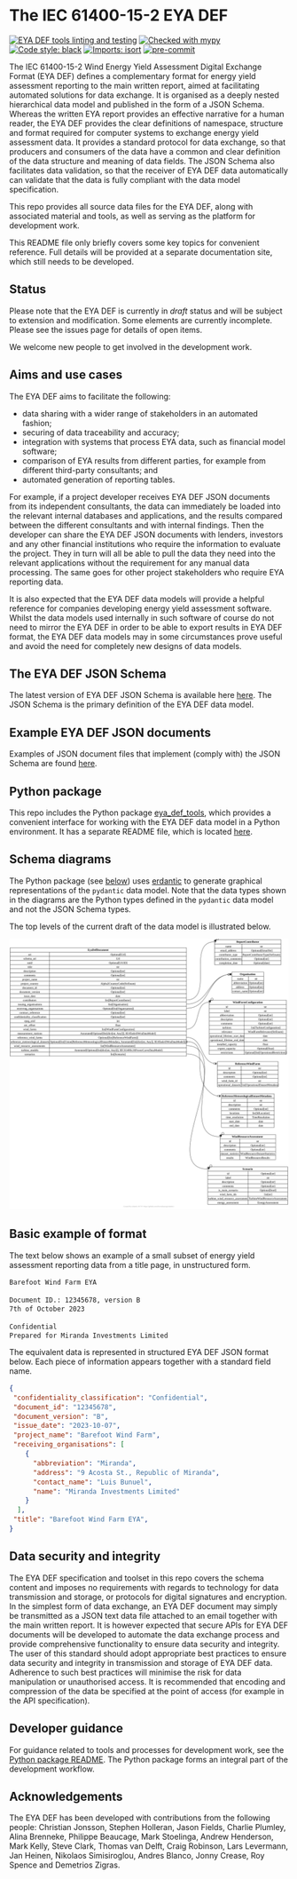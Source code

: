 # The IEC 61400-15-2 EYA DEF
[![EYA DEF tools linting and testing](
https://github.com/IEC-61400-15/eya_def/actions/workflows/eya-def-tools-python-package.yml/badge.svg)](
https://github.com/IEC-61400-15/eya_def/actions/workflows/eya-def-tools-python-package.yml)
[![Checked with mypy](
http://www.mypy-lang.org/static/mypy_badge.svg)](
http://mypy-lang.org/)
[![Code style: black](
https://img.shields.io/badge/code%20style-black-000000.svg)](
https://github.com/psf/black)
[![Imports: isort](
https://img.shields.io/badge/%20imports-isort-%231674b1?style=flat&labelColor=ef8336)](
https://pycqa.github.io/isort/)
[![pre-commit](
https://img.shields.io/badge/pre--commit-enabled-brightgreen?logo=pre-commit&logoColor=white)](
https://github.com/pre-commit/pre-commit)

The IEC 61400-15-2 Wind Energy Yield Assessment Digital Exchange Format
(EYA DEF) defines a complementary format for energy yield assessment
reporting to the main written report, aimed at facilitating automated
solutions for data exchange. It is organised as a deeply nested
hierarchical data model and published in the form of a JSON Schema.
Whereas the written EYA report provides an effective narrative for a
human reader, the EYA DEF provides the clear definitions of namespace,
structure and format required for computer systems to exchange energy
yield assessment data. It provides a standard protocol for data
exchange, so that producers and consumers of the data have a common and
clear definition of the data structure and meaning of data fields. The
JSON Schema also facilitates data validation, so that the receiver of
EYA DEF data automatically can validate that the data is fully compliant
with the data model specification.

This repo provides all source data files for the EYA DEF, along with
associated material and tools, as well as serving as the platform for
development work.

This README file only briefly covers some key topics for convenient
reference. Full details will be provided at a separate documentation
site, which still needs to be developed.

## Status

Please note that the EYA DEF is currently in *draft* status and will be
subject to extension and modification. Some elements are currently
incomplete. Please see the issues page for details of open items.

We welcome new people to get involved in the development work.

## Aims and use cases

The EYA DEF aims to facilitate the following:
- data sharing with a wider range of stakeholders in an automated
  fashion;
- securing of data traceability and accuracy;
- integration with systems that process EYA data, such as financial
  model software;
- comparison of EYA results from different parties, for example from
  different third-party consultants; and
- automated generation of reporting tables.

For example, if a project developer receives EYA DEF JSON documents from
its independent consultants, the data can immediately be loaded into the
relevant internal databases and applications, and the results compared
between the different consultants and with internal findings. Then the
developer can share the EYA DEF JSON documents with lenders, investors
and any other financial institutions who require the information to
evaluate the project. They in turn will all be able to pull the data
they need into the relevant applications without the requirement for any
manual data processing. The same goes for other project stakeholders who
require EYA reporting data.

It is also expected that the EYA DEF data models will provide a helpful
reference for companies developing energy yield assessment software.
Whilst the data models used internally in such software of course do not
need to mirror the EYA DEF in order to be able to export results in EYA
DEF format, the EYA DEF data models may in some circumstances prove
useful and avoid the need for completely new designs of data models.

## The EYA DEF JSON Schema

The latest version of EYA DEF JSON Schema is available here [here](
json_schema/iec_61400-15-2_eya_def.schema.json). The JSON Schema is the
primary definition of the EYA DEF data model.

## Example EYA DEF JSON documents

Examples of JSON document files that implement (comply with) the JSON
Schema are found [here](json_schema/examples).

## Python package

This repo includes the Python package [eya_def_tools](eya_def_tools),
which provides a convenient interface for working with the EYA DEF data
model in a Python environment. It has a separate README file, which is
located [here](eya_def_tools/README.md).

## Schema diagrams

The Python package (see [below](#Python-package)) uses [erdantic](
https://erdantic.drivendata.org/stable/) to generate graphical
representations of the `pydantic` data model. Note that the data types
shown in the diagrams are the Python types defined in the `pydantic`
data model and not the JSON Schema types.

The top levels of the current draft of the data model is illustrated
below.

  ![data_model_top_levels_diagram](diagrams/eya_def_document_top_level.svg)

## Basic example of format

The text below shows an example of a small subset of energy yield
assessment reporting data from a title page, in unstructured form.

```
Barefoot Wind Farm EYA

Document ID.: 12345678, version B
7th of October 2023

Confidential
Prepared for Miranda Investments Limited
```

The equivalent data is represented in structured EYA DEF JSON format
below. Each piece of information appears together with a standard field
name.

```json
{
 "confidentiality_classification": "Confidential",
 "document_id": "12345678",
 "document_version": "B",
 "issue_date": "2023-10-07",
 "project_name": "Barefoot Wind Farm",
 "receiving_organisations": [
    {
      "abbreviation": "Miranda",
      "address": "9 Acosta St., Republic of Miranda",
      "contact_name": "Luis Bunuel",
      "name": "Miranda Investments Limited"
    }
  ],
 "title": "Barefoot Wind Farm EYA",
}
```

## Data security and integrity

The EYA DEF specification and toolset in this repo covers the schema
content and imposes no requirements with regards to technology for data
transmission and storage, or protocols for digital signatures and
encryption. In the simplest form of data exchange, an EYA DEF document
may simply be transmitted as a JSON text data file attached to an email
together with the main written report. It is however expected that
secure APIs for EYA DEF documents will be developed to automate the data
exchange process and provide comprehensive functionality to ensure data
security and integrity. The user of this standard should adopt
appropriate best practices to ensure data security and integrity in
transmission and storage of EYA DEF data. Adherence to such best
practices will minimise the risk for data manipulation or unauthorised
access. It is recommended that encoding and compression of the data be
specified at the point of access (for example in the API specification).

## Developer guidance

For guidance related to tools and processes for development work, see
the [Python package README](eya_def_tools/README.md). The Python package
forms an integral part of the development workflow.

## Acknowledgements

The EYA DEF has been developed with contributions from the following
people: Christian Jonsson, Stephen Holleran, Jason Fields, Charlie
Plumley, Alina Brenneke, Philippe Beaucage, Mark Stoelinga, Andrew
Henderson, Mark Kelly, Steve Clark, Thomas van Delft, Craig Robinson,
Lars Levermann, Jan Heinen, Nikolaos Simisiroglou, Andres Blanco, Jonny
Crease, Roy Spence and Demetrios Zigras.
